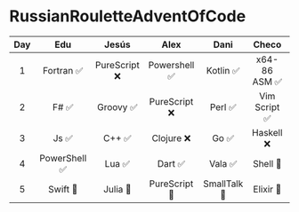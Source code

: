# RussianRouletteAdventOfCode

|  Day  |     Edu      |    Jesús     |     Alex     |   Dani   |    Checo     |  Óscar  | Padilla |
| :---: | :----------: | :----------: | :----------: | :------: | :----------: | :-----: | :-----: | 
|   1   |  Fortran ✅   | PureScript ❌ | Powershell ✅ | Kotlin ✅ | x64-86 ASM ✅ | Jsonnet ❌ | Objective-C ❌ |
|   2   |     F# ✅     |    Groovy ✅   | PureScript ❌ |  Perl ✅  | Vim Script ✅ |  C# ✅   |     Shell ❌    |
|   3   |     Js ✅     |    C++ ✅     |  Clojure ❌   |   Go ✅   |   Haskell ❌   |   Lua ✅ |     Jsonnet ❌  |
|   4   | PowerShell ✅ |    Lua ✅     |    Dart  ✅   |  Vala ✅  |   Shell  🚧   |  J  🚧   |    PureScript ❌ |
|   5   |   Swift 🚧    |    Julia 🚧   | PureScript 🚧 |  SmallTalk 🚧 |   Elixir  🚧   |  Julia  🚧   |  JS 🚧  |


